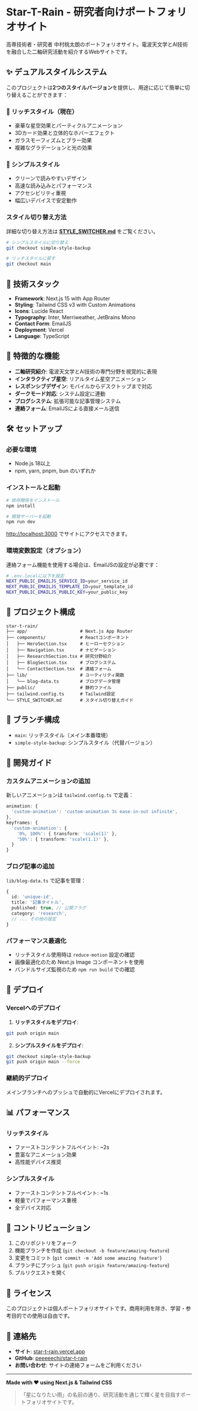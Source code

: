 # Star-T-Rain - 研究者向けポートフォリオサイト

高専技術者・研究者 中村桃太朗のポートフォリオサイト。電波天文学とAI技術を融合した二軸研究活動を紹介するWebサイトです。

## ✨ デュアルスタイルシステム

このプロジェクトは**2つのスタイルバージョン**を提供し、用途に応じて簡単に切り替えることができます：

### 🌟 リッチスタイル（現在）
- 豪華な星空効果とパーティクルアニメーション
- 3Dカード効果と立体的なホバーエフェクト
- ガラスモーフィズムとブラー効果
- 複雑なグラデーションと光の効果

### 🎯 シンプルスタイル
- クリーンで読みやすいデザイン
- 高速な読み込みとパフォーマンス
- アクセシビリティ重視
- 幅広いデバイスで安定動作

### スタイル切り替え方法
詳細な切り替え方法は **[STYLE_SWITCHER.md](./STYLE_SWITCHER.md)** をご覧ください。

```bash
# シンプルスタイルに切り替え
git checkout simple-style-backup

# リッチスタイルに戻す
git checkout main
```

## 🚀 技術スタック

- **Framework**: Next.js 15 with App Router
- **Styling**: Tailwind CSS v3 with Custom Animations
- **Icons**: Lucide React
- **Typography**: Inter, Merriweather, JetBrains Mono
- **Contact Form**: EmailJS
- **Deployment**: Vercel
- **Language**: TypeScript

## 🎨 特徴的な機能

- **二軸研究紹介**: 電波天文学とAI技術の専門分野を視覚的に表現
- **インタラクティブ星空**: リアルタイム星空アニメーション
- **レスポンシブデザイン**: モバイルからデスクトップまで対応
- **ダークモード対応**: システム設定に連動
- **ブログシステム**: 拡張可能な記事管理システム
- **連絡フォーム**: EmailJSによる直接メール送信

## 🛠️ セットアップ

### 必要な環境
- Node.js 18以上
- npm, yarn, pnpm, bun のいずれか

### インストールと起動

```bash
# 依存関係をインストール
npm install

# 開発サーバーを起動
npm run dev
```

[http://localhost:3000](http://localhost:3000) でサイトにアクセスできます。

### 環境変数設定（オプション）

連絡フォーム機能を使用する場合は、EmailJSの設定が必要です：

```bash
# .env.localに以下を設定
NEXT_PUBLIC_EMAILJS_SERVICE_ID=your_service_id
NEXT_PUBLIC_EMAILJS_TEMPLATE_ID=your_template_id
NEXT_PUBLIC_EMAILJS_PUBLIC_KEY=your_public_key
```

## 📁 プロジェクト構成

```
star-t-rain/
├── app/                    # Next.js App Router
├── components/             # Reactコンポーネント
│   ├── HeroSection.tsx     # ヒーローセクション
│   ├── Navigation.tsx      # ナビゲーション
│   ├── ResearchSection.tsx # 研究分野紹介
│   ├── BlogSection.tsx     # ブログシステム
│   └── ContactSection.tsx  # 連絡フォーム
├── lib/                    # ユーティリティ関数
│   └── blog-data.ts        # ブログデータ管理
├── public/                 # 静的ファイル
├── tailwind.config.ts      # Tailwind設定
└── STYLE_SWITCHER.md       # スタイル切り替えガイド
```

## 🎯 ブランチ構成

- `main`: リッチスタイル（メイン本番環境）
- `simple-style-backup`: シンプルスタイル（代替バージョン）

## 📝 開発ガイド

### カスタムアニメーションの追加

新しいアニメーションは `tailwind.config.ts` で定義：

```typescript
animation: {
  'custom-animation': 'custom-animation 3s ease-in-out infinite',
},
keyframes: {
  'custom-animation': {
    '0%, 100%': { transform: 'scale(1)' },
    '50%': { transform: 'scale(1.1)' },
  }
}
```

### ブログ記事の追加

`lib/blog-data.ts` で記事を管理：

```typescript
{
  id: 'unique-id',
  title: '記事タイトル',
  published: true, // 公開フラグ
  category: 'research',
  // ... その他の設定
}
```

### パフォーマンス最適化

- リッチスタイル使用時は `reduce-motion` 設定の確認
- 画像最適化のため Next.js Image コンポーネントを使用
- バンドルサイズ監視のため `npm run build` での確認

## 🚀 デプロイ

### Vercelへのデプロイ

1. **リッチスタイルをデプロイ**:
```bash
git push origin main
```

2. **シンプルスタイルをデプロイ**:
```bash
git checkout simple-style-backup
git push origin main --force
```

### 継続的デプロイ

メインブランチへのプッシュで自動的にVercelにデプロイされます。

## 📊 パフォーマンス

### リッチスタイル
- ファーストコンテントフルペイント: ~2s
- 豊富なアニメーション効果
- 高性能デバイス推奨

### シンプルスタイル
- ファーストコンテントフルペイント: ~1s
- 軽量でパフォーマンス重視
- 全デバイス対応

## 🤝 コントリビューション

1. このリポジトリをフォーク
2. 機能ブランチを作成 (`git checkout -b feature/amazing-feature`)
3. 変更をコミット (`git commit -m 'Add some amazing feature'`)
4. ブランチにプッシュ (`git push origin feature/amazing-feature`)
5. プルリクエストを開く

## 📄 ライセンス

このプロジェクトは個人ポートフォリオサイトです。商用利用を除き、学習・参考目的での使用は自由です。

## 📧 連絡先

- **サイト**: [star-t-rain.vercel.app](https://star-t-rain.vercel.app)
- **GitHub**: [peeeeechi/star-t-rain](https://github.com/peeeeechi/star-t-rain)
- **お問い合わせ**: サイトの連絡フォームをご利用ください

---

**Made with ❤️ using Next.js & Tailwind CSS**

> 「星になりたい雨」の名前の通り、研究活動を通じて輝く星を目指すポートフォリオサイトです。
